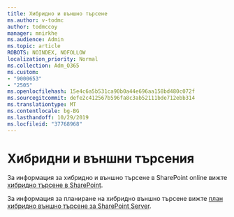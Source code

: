 ```yaml
---
title: Хибридно и външно търсене
ms.author: v-todmc
author: todmccoy
manager: mnirkhe
ms.audience: Admin
ms.topic: article
ROBOTS: NOINDEX, NOFOLLOW
localization_priority: Normal
ms.collection: Adm_O365
ms.custom:
- "9000653"
- "2505"
ms.openlocfilehash: 15e4c6a5b531ca90b0a44e696aa158bd480c072f
ms.sourcegitcommit: defe2c412567b596fa8c3ab52111bde712ebb314
ms.translationtype: MT
ms.contentlocale: bg-BG
ms.lasthandoff: 10/29/2019
ms.locfileid: "37768968"
---
```

# <a name="hybrid-and-federated-searches"></a>Хибридни и външни търсения 

За информация за хибридно и външно търсене в SharePoint online вижте [хибридно търсене в SharePoint](https://docs.microsoft.com/sharepoint/hybrid/hybrid-search-in-sharepoint).

За информация за планиране на хибридно външно търсене вижте [план хибридно външно търсене за SharePoint Server](https://docs.microsoft.com/sharepoint/hybrid/plan-hybrid-federated-search).